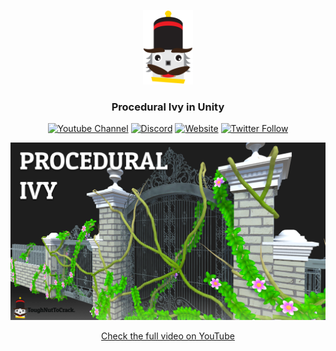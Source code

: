 <p align="center"><img width="80" alt="tntc" src=".github/logo.png"></p>

<h3 align="center">Procedural Ivy in Unity</h3>

<p align="center">
<a href="https://www.youtube.com/channel/UCTR740iIPwfu7Pz_BoCEJ-g" target="_blank"><img alt="Youtube Channel" src="https://img.shields.io/badge/tntc-youtube-red"></a>
<a href="https://discord.gg/Z8QD8uF" target="_blank"><img alt="Discord" src="https://img.shields.io/discord/697089018831306772"></a>
<a href="https://toughnuttocrack.it/" target="_blank"><img alt="Website" src="https://img.shields.io/badge/tntc-website-informational"></a>
<a href="https://twitter.com/tntcproject" target="_blank"><img alt="Twitter Follow" src="https://img.shields.io/twitter/follow/tntcproject?label=Follow"></a>
</p>

[![Youtube Video](.github/thumbnail.png)](https://youtu.be/n5hQ6yMQIkI)

<p align="center"><a href="https://youtu.be/n5hQ6yMQIkI" target="_blank">Check the full video on YouTube</a></p>
